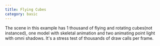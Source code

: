 ```yaml
---
title: Flying Cubes
category: basic
---
```


The scene in this example has 1 thousand of flying and rotating cubes(not instanced), one model with skeletal animation and two animating point light with omni shadows. It's a stress test of thousands of draw calls per frame.